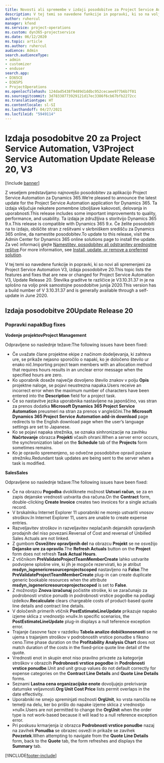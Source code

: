 ```yaml
---
title: Novosti ali spremembe v izdaji posodobitve za Project Service Automation 20, V3
description: V tej temi so navedene funkcije in popravki, ki so na voljo za izdajo posodobitve 20 za Project Service Automation, V3
author: ruhercul
manager: kfend
ms.service: project-operations
ms.custom: dyn365-projectservice
ms.date: 06/12/2020
ms.topic: article
ms.author: ruhercul
audience: Admin
search.audienceType:
- admin
- customizer
- enduser
search.app:
- D365CE
- D365PS
- ProjectOperations
ms.openlocfilehash: 124dad5438f9489d1ddbc952cecaee977b6b7f01
ms.sourcegitcommit: 3d78338773929121d17ec3386f6cb67bfb2272cc
ms.translationtype: HT
ms.contentlocale: sl-SI
ms.lasthandoff: 04/27/2021
ms.locfileid: "5949114"
---
```

# <a name="project-service-automation-update-release-20-v3"></a><span data-ttu-id="3b05c-103">Izdaja posodobitve 20 za Project Service Automation, V3</span><span class="sxs-lookup"><span data-stu-id="3b05c-103">Project Service Automation Update Release 20, V3</span></span>

[!include [banner](../includes/psa-now-project-operations.md)]

<span data-ttu-id="3b05c-104">Z veseljem predstavljamo najnovejšo posodobitev za aplikacijo Project Service Automation za Dynamics 365.</span><span class="sxs-lookup"><span data-stu-id="3b05c-104">We’re pleased to announce the latest update for the Project Service Automation application for Dynamics 365.</span></span> <span data-ttu-id="3b05c-105">Ta izdaja vključuje nekatere pomembne izboljšave kakovosti, delovanja in uporabnosti.</span><span class="sxs-lookup"><span data-stu-id="3b05c-105">This release includes some important improvements to quality, performance, and usability.</span></span> <span data-ttu-id="3b05c-106">Ta izdaja je združljiva s storitvijo Dynamics 365 9.x.</span><span class="sxs-lookup"><span data-stu-id="3b05c-106">This release is compatible with Dynamics 365 9.x.</span></span> <span data-ttu-id="3b05c-107">Če želite posodobiti na to izdajo, obiščite stran z rešitvami v skrbniškem središču za Dynamics 365 online, da namestite posodobitev.</span><span class="sxs-lookup"><span data-stu-id="3b05c-107">To update to this release, visit the Admin Center for Dynamics 365 online solutions page to install the update.</span></span> <span data-ttu-id="3b05c-108">Za več informacij glejte [Namestitev, posodobitev ali odstranitev prednostne rešitve](/power-platform/admin/install-remove-preferred-solution).</span><span class="sxs-lookup"><span data-stu-id="3b05c-108">For more information, see [Install, update, or remove a preferred solution](/power-platform/admin/install-remove-preferred-solution).</span></span>

<span data-ttu-id="3b05c-109">V tej temi so navedene funkcije in popravki, ki so novi ali spremenjeni za Project Service Automation V3, izdaja posodobitve 20.</span><span class="sxs-lookup"><span data-stu-id="3b05c-109">This topic lists the features and fixes that are new or changed for Project Service Automation V3, Update Release 20.</span></span> <span data-ttu-id="3b05c-110">Številka graditve te različice je V3.10.31.37 in je na splošno na voljo prek samostojne posodobitve junija 2020.</span><span class="sxs-lookup"><span data-stu-id="3b05c-110">This version has a build number of V 3.10.31.37 and is generally available through a self-update in June 2020.</span></span>

## <a name="update-release-20"></a><span data-ttu-id="3b05c-111">Izdaja posodobitve 20</span><span class="sxs-lookup"><span data-stu-id="3b05c-111">Update Release 20</span></span>

### <a name="bug-fixes"></a><span data-ttu-id="3b05c-112">Popravki napak</span><span class="sxs-lookup"><span data-stu-id="3b05c-112">Bug fixes</span></span>

<span data-ttu-id="3b05c-113">**Vodenje projektov**</span><span class="sxs-lookup"><span data-stu-id="3b05c-113">**Project Management**</span></span>

<span data-ttu-id="3b05c-114">Odpravljene so naslednje težave:</span><span class="sxs-lookup"><span data-stu-id="3b05c-114">The following issues have been fixed:</span></span>

- <span data-ttu-id="3b05c-115">Če uvažate člane projektne ekipe z načinom dodeljevanja, ki zahteva ure, se prikaže nejasno sporočilo o napaki, ko je določeno število ur enako nič.</span><span class="sxs-lookup"><span data-stu-id="3b05c-115">Importing project team members with an allocation method that requires hours results in an unclear error message when the specified hours are zero.</span></span>
- <span data-ttu-id="3b05c-116">Ko uporabnik doseže največje dovoljeno število znakov v polju **Opis** projektne naloge, se pojavi neustrezna napaka.</span><span class="sxs-lookup"><span data-stu-id="3b05c-116">Users receive an incorrect error when the maximum number of characters have been entered into the **Description** field for a project task.</span></span>
- <span data-ttu-id="3b05c-117">Če so nastavitve jezika uporabnika nastavljene na japonščino, vas stran za prenos dodatka **Microsoft Dynamics 365 Project Service Automation** preusmeri na stran za prenos v angleščini.</span><span class="sxs-lookup"><span data-stu-id="3b05c-117">The **Microsoft Dynamics 365 Project Service Automation add-in download** page redirects to the English download page when the user’s language settings are set to Japanese.</span></span>
- <span data-ttu-id="3b05c-118">Ko se pojavi napaka strežnika, se oznaka sinhronizacije na zavihku **Načrtovanje** obrazca **Projekti** včasih ohrani.</span><span class="sxs-lookup"><span data-stu-id="3b05c-118">When a server error occurs, the synchronization label on the **Schedule** tab of the **Projects** form sometimes remains.</span></span>
- <span data-ttu-id="3b05c-119">Ko je opravilo spremenjeno, so odvečne posodobitve opravil poslane strežniku.</span><span class="sxs-lookup"><span data-stu-id="3b05c-119">Redundant task updates are being sent to the server when a task is modified.</span></span>

<span data-ttu-id="3b05c-120">**Sales**</span><span class="sxs-lookup"><span data-stu-id="3b05c-120">**Sales**</span></span>

<span data-ttu-id="3b05c-121">Odpravljene so naslednje težave:</span><span class="sxs-lookup"><span data-stu-id="3b05c-121">The following issues have been fixed:</span></span>

- <span data-ttu-id="3b05c-122">Če na obrazcu **Pogodba** dvokliknete možnost **Ustvari račun**, se za en zapis dejanske vrednosti ustvarita dva računa.</span><span class="sxs-lookup"><span data-stu-id="3b05c-122">On the **Contract** form, double-clicking **Create Invoice** creates two invoices for a single actuals record.</span></span>
- <span data-ttu-id="3b05c-123">V brskalniku Internet Explorer 11 uporabniki ne morejo ustvariti vnosov stroškov.</span><span class="sxs-lookup"><span data-stu-id="3b05c-123">In Internet Explorer 11, users are unable to create expense entries.</span></span>
- <span data-ttu-id="3b05c-124">Razveljavitev stroškov in razveljavitev neplačanih dejanskih opravljenih prodajnih del niso povezani.</span><span class="sxs-lookup"><span data-stu-id="3b05c-124">Reversal of Cost and reversal of Unbilled Sales Actuals are not linked.</span></span>
- <span data-ttu-id="3b05c-125">Z gumbom **Osvežitev opravljenih del** na obrazcu **Projekt** se ne osvežijo **Dejanske ure za opravilo**.</span><span class="sxs-lookup"><span data-stu-id="3b05c-125">The **Refresh Actuals** button on the **Project** form does not refresh **Task Actual Hours**.</span></span>
- <span data-ttu-id="3b05c-126">Z vtičnikom **PreValidateProjectTeamMemberCreate** lahko ustvarite podvojene splošne vire, ki jih je mogoče rezervirati, ko je atribut **msdyn_isgenericresourceprojectscoped** nastavljeno na **False**.</span><span class="sxs-lookup"><span data-stu-id="3b05c-126">The **PreValidateProjectTeamMemberCreate** plug-in can create duplicate generic bookable resources when the attribute **msdyn_isgenericresourceprojectscoped** is set to **False**.</span></span>
- <span data-ttu-id="3b05c-127">Z možnostjo **Znova izračunaj** počistite stroške, ki se zaračunajo za podrobnosti vrstice ponudb in podrobnosti vrstice pogodbe na podlagi izdelkov.</span><span class="sxs-lookup"><span data-stu-id="3b05c-127">**Recalculate** clears chargeable costs of product-based quote line details and contract line details.</span></span>
- <span data-ttu-id="3b05c-128">V določenih primerih vtičnik **PostEstimateLineUpdate** prikazuje napako izjeme sklica z vrednostjo »null«.</span><span class="sxs-lookup"><span data-stu-id="3b05c-128">In specific scenarios, the **PostEstimateLineUpdate** plug-in displays a null teference exception error.</span></span>
- <span data-ttu-id="3b05c-129">Trajanje časovne faze v razdelku **Tabela analize dobičkonosnosti** se ne ujema s trajanjem stroškov v podrobnostih vrstice ponudbe s fiksno ceno.</span><span class="sxs-lookup"><span data-stu-id="3b05c-129">Time phase duration on the **Profitability Analysis Chart** does not match duration of the costs in the fixed-price quote line detail of the quote.</span></span>
- <span data-ttu-id="3b05c-130">Vrednosti enot in skupin enot niso pravilno privzete za kategorije stroškov v obrazcih **Podrobnosti vrstice pogodbe** in **Podrobnosti vrstice ponudbe**.</span><span class="sxs-lookup"><span data-stu-id="3b05c-130">Unit and unit group values do not default correctly for expense categories on the **Contract Line Details** and **Quote Line Details** forms.</span></span>
- <span data-ttu-id="3b05c-131">Seznami **Lastna cena organizacijske enote** dovoljujejo prekrivanje datumske veljavnosti.</span><span class="sxs-lookup"><span data-stu-id="3b05c-131">**Org Unit Cost Price** lists permit overlaps in the date effectivity.</span></span>
- <span data-ttu-id="3b05c-132">Uporabniki ne smejo spreminjati možnosti **OrgUnit**, ko vrsta naročila ne temelji na delu, ker bo prišlo do napake izjeme sklica z vrednostjo »null«.</span><span class="sxs-lookup"><span data-stu-id="3b05c-132">Users are not permitted to change the **OrgUnit** when the order type is not work-based because it will lead to a null reference exception error.</span></span>
- <span data-ttu-id="3b05c-133">Pri poskusu krmarjenja iz obrazca **Podrobnosti vrstice ponudbe** nazaj na zavihek **Ponudba** se obrazec osveži in prikaže se zavihek **Povzetek**.</span><span class="sxs-lookup"><span data-stu-id="3b05c-133">When attempting to navigate from the **Quote Line Details** form, back to the **Quote** tab, the form refreshes and displays the **Summary** tab.</span></span>


[!INCLUDE[footer-include](../includes/footer-banner.md)]